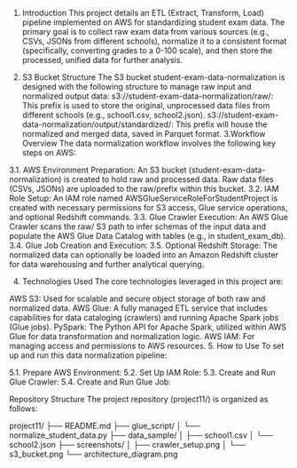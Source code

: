1. Introduction
This project details an ETL (Extract, Transform, Load) pipeline implemented on AWS for standardizing student exam data. The primary goal is to collect raw exam data from various sources (e.g., CSVs, JSONs from different schools), normalize it to a consistent format (specifically, converting grades to a 0-100 scale), and then store the processed, unified data for further analysis.

2. S3 Bucket Structure
The S3 bucket student-exam-data-normalization is designed with the following structure to manage raw input and normalized output data:
     s3://student-exam-data-normalization/raw/: This prefix is used to store the original, unprocessed data files from different schools (e.g., school1.csv, school2.json).
     s3://student-exam-data-normalization/output/standardized/: This prefix will house the normalized and merged data, saved in Parquet format.
3.Workflow Overview
The data normalization workflow involves the following key steps on AWS:

3.1. AWS Environment Preparation: An S3 bucket (student-exam-data-normalization) is created to hold raw and processed data. Raw data files (CSVs, JSONs) are uploaded to the raw/prefix within this bucket.
3.2. IAM Role Setup: An IAM role named AWSGlueServiceRoleForStudentProject is created with necessary permissions for S3 access, Glue service operations, and optional Redshift commands.
3.3. Glue Crawler Execution: An AWS Glue Crawler scans the raw/ S3 path to infer schemas of the input data and populate the AWS Glue Data Catalog with tables (e.g., in student_exam_db).
3.4. Glue Job Creation and Execution:
3.5. Optional Redshift Storage: The normalized data can optionally be loaded into an Amazon Redshift cluster for data warehousing and further analytical querying.

4. Technologies Used
The core technologies leveraged in this project are:

AWS S3: Used for scalable and secure object storage of both raw and normalized data.
AWS Glue: A fully managed ETL service that includes capabilities for data cataloging (crawlers) and running Apache Spark jobs (Glue jobs).
PySpark: The Python API for Apache Spark, utilized within AWS Glue for data transformation and normalization logic.
AWS IAM: For managing access and permissions to AWS resources.
5. How to Use
To set up and run this data normalization pipeline:

5.1. Prepare AWS Environment:
5.2. Set Up IAM Role:
5.3. Create and Run Glue Crawler:
5.4. Create and Run Glue Job:


Repository Structure
The project repository (project11/) is organized as follows:

project11/
├── README.md
├── glue_script/
│   └── normalize_student_data.py
├── data_sample/
│   ├── school1.csv
│   └── school2.json
├── screenshots/
│   ├── crawler_setup.png
│   └── s3_bucket.png
└── architecture_diagram.png
